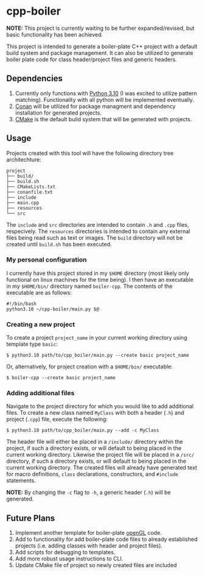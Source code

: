 # cpp-boiler
**NOTE:** This project is currently waiting to be further expanded/revised, but basic functionality has been achieved.  
  
This project is intended to generate a boiler-plate C++ project with a default build system and package management. It can also be utilized to generate
boiler plate code for class header/project files and generic headers.

## Dependencies
1. Currently only functions with [Python 3.10](https://www.python.org/downloads/release/python-3100/) (I was excited to utilize pattern matching). Functionality with all python will be implemented eventually.
2. [Conan](https://conan.io/) will be utilized for package managment and dependency installation for generated projects.
3. [CMake](https://cmake.org/) is the default build system that will be generated with projects.

## Usage
Projects created with this tool will have the following directory tree architechture:
```
project
├── build/
├── build.sh
├── CMakeLists.txt
├── conanfile.txt
├── include
├── main.cpp
├── resources
└── src
```
The `include` and `src` directories are intended to contain `.h` and `.cpp` files, respecively. The `resources` directories is intended to contain any external files being read such as text or images. The `build` directory will not be created until `build.sh` has been executed.

### My personal configuration
I currently have this project stored in my `$HOME` directory (most likely only functional on linux machines for the time being).
I then have an executable in my `$HOME/bin/` directory named `boiler-cpp`. The contents of the executable are as follows:
```
#!/bin/bash 
python3.10 ~/cpp-boiler/main.py $@
```
### Creating a new project
To create a project `project_name` in your current working directory using template type `basic`:
```
$ python3.10 path/to/cpp_boiler/main.py --create basic project_name
```
Or, alternatively, for project creation with a `$HOME/bin/` executable:
```
$ boiler-cpp --create basic project_name
```
### Adding additional files
Navigate to the project directory for which you would like to add additional files. To create a new class named `MyClass` with both a header (`.h`) and project (`.cpp`) file, execute the following:
```
$ python3.10 path/to/cpp_boiler/main.py --add -c MyClass
```
The header file will either be placed in a `/include/` directory within the project, if such a directory exists, or will default to being placed in the current working directory. Likewise the project file will be placed in a `/src/` directory, if such a directory exists, or will default to being placed in the current working directory. The created files will already have generated text for macro definitions, `class` declarations, constructors, and `#include` statements.  
  
**NOTE:** By changing the `-c` flag to `-h`, a generic header (`.h`) will be generated.
## Future Plans
1. Implement another template for boiler-plate [openGL](https://www.opengl.org//) code.
2. Add to functionality for add boiler-plate code files to already established projects (i.e. adding classes with header and project files).
3. Add scripts for debugging to templates.
4. Add more robust usage instructions to CLI.
5. Update CMake file of project so newly created files are included
 
